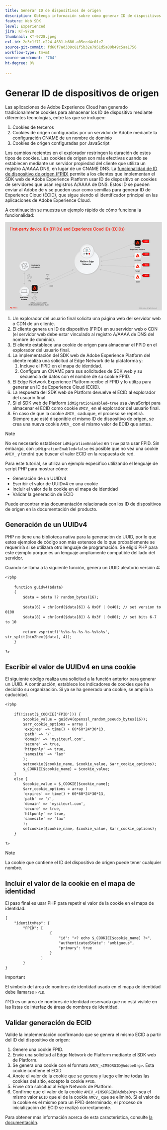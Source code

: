 ```yaml
---
title: Generar ID de dispositivos de origen
description: Obtenga información sobre cómo generar ID de dispositivos de origen
feature: Web SDK
level: Experienced
jira: KT-9728
thumbnail: KT-9728.jpeg
exl-id: 2e3c1f71-e224-4631-b680-a05ecd4c01e7
source-git-commit: fd60f7ad338c81f5b32e7951d5a00b49c5aa1756
workflow-type: tm+mt
source-wordcount: '704'
ht-degree: 0%

---
```


# Generar ID de dispositivos de origen

Las aplicaciones de Adobe Experience Cloud han generado tradicionalmente cookies para almacenar los ID de dispositivo mediante diferentes tecnologías, entre las que se incluyen:

1. Cookies de terceros
1. Cookies de origen configuradas por un servidor de Adobe mediante la configuración CNAME de un nombre de dominio
1. Cookies de origen configuradas por JavaScript

Los cambios recientes en el explorador restringen la duración de estos tipos de cookies. Las cookies de origen son más efectivas cuando se establecen mediante un servidor propiedad del cliente que utiliza un registro A/AAAA DNS, en lugar de un CNAME DNS. La [funcionalidad de ID de dispositivo de origen (FPID)](https://experienceleague.adobe.com/en/docs/experience-platform/web-sdk/identity/first-party-device-ids) permite a los clientes que implementan el SDK web de Adobe Experience Platform usar ID de dispositivo en cookies de servidores que usan registros A/AAAA de DNS. Estos ID se pueden enviar al Adobe de y se pueden usar como semillas para generar ID de Experience Cloud (ECID), que sigue siendo el identificador principal en las aplicaciones de Adobe Experience Cloud.

A continuación se muestra un ejemplo rápido de cómo funciona la funcionalidad:

![ID de dispositivos de origen (FPID) e ID de Experience Cloud (ECID)](../assets/kt-9728.png)

1. Un explorador del usuario final solicita una página web del servidor web o CDN de un cliente.
1. El cliente genera un ID de dispositivo (FPID) en su servidor web o CDN (el servidor web debe estar vinculado al registro A/AAAA de DNS del nombre de dominio).
1. El cliente establece una cookie de origen para almacenar el FPID en el explorador del usuario final.
1. La implementación del SDK web de Adobe Experience Platform del cliente realiza una solicitud al Edge Network de la plataforma y:
   1. Incluye el FPID en el mapa de identidad.
   1. Configura un CNAME para sus solicitudes de SDK web y su secuencia de datos con el nombre de su cookie FPID.
1. El Edge Network Experience Platform recibe el FPID y lo utiliza para generar un ID de Experience Cloud (ECID).
1. La respuesta del SDK web de Platform devuelve el ECID al explorador del usuario final.
1. Si el SDK web de Platform `idMigrationEnabled=true` usa JavaScript para almacenar el ECID como cookie `AMCV_` en el explorador del usuario final.
1. En caso de que la cookie `AMCV_` caduque, el proceso se repetirá. Siempre que esté disponible el mismo ID de dispositivo de origen, se crea una nueva cookie `AMCV_` con el mismo valor de ECID que antes.

>[!NOTE]
>
>No es necesario establecer `idMigrationEnabled` en `true` para usar FPID. Sin embargo, con `idMigrationEnabled=false` es posible que no vea una cookie `AMCV_` y tendrá que buscar el valor ECID en la respuesta de red.


Para este tutorial, se utiliza un ejemplo específico utilizando el lenguaje de script PHP para mostrar cómo:

* Generación de un UUIDv4
* Escribir el valor de UUIDv4 en una cookie
* Incluir el valor de la cookie en el mapa de identidad
* Validar la generación de ECID

Puede encontrar más documentación relacionada con los ID de dispositivos de origen en la documentación del producto.

## Generación de un UUIDv4

PHP no tiene una biblioteca nativa para la generación de UUID, por lo que estos ejemplos de código son más extensos de lo que probablemente se requeriría si se utilizara otro lenguaje de programación. Se eligió PHP para este ejemplo porque es un lenguaje ampliamente compatible del lado del servidor.


Cuando se llama a la siguiente función, genera un UUID aleatorio versión 4:

```
<?php
    
    function guidv4($data)
    {
        $data = $data ?? random_bytes(16);

        $data[6] = chr(ord($data[6]) & 0x0f | 0x40); // set version to 0100
        $data[8] = chr(ord($data[8]) & 0x3f | 0x80); // set bits 6-7 to 10

        return vsprintf('%s%s-%s-%s-%s-%s%s%s', str_split(bin2hex($data), 4));
    }

?>
```

## Escribir el valor de UUIDv4 en una cookie

El siguiente código realiza una solicitud a la función anterior para generar un UUID. A continuación, establece los indicadores de cookies que ha decidido su organización. Si ya se ha generado una cookie, se amplía la caducidad.

```
<?php

    if(!isset($_COOKIE['FPID'])) {
        $cookie_value = guidv4(openssl_random_pseudo_bytes(16));        
        $arr_cookie_options = array (
        'expires' => time() + 60*60*24*30*13,
        'path' => '/',
        'domain' => 'mysiteurl.com',
        'secure' => true,
        'httponly' => true,
        'samesite' => 'lax'
        );
        setcookie($cookie_name, $cookie_value, $arr_cookie_options);
        $_COOKIE[$cookie_name] = $cookie_value;
    }
    else {
        $cookie_value = $_COOKIE[$cookie_name];
        $arr_cookie_options = array (
        'expires' => time() + 60*60*24*30*13,
        'path' => '/',
        'domain' => 'mysiteurl.com',
        'secure' => true,
        'httponly' => true,
        'samesite' => 'lax'
        );
        setcookie($cookie_name, $cookie_value, $arr_cookie_options);
    }

?>
```

>[!NOTE]
>
>La cookie que contiene el ID del dispositivo de origen puede tener cualquier nombre.

## Incluir el valor de la cookie en el mapa de identidad

El paso final es usar PHP para repetir el valor de la cookie en el mapa de identidad.


```
{
    "identityMap": {
        "FPID": [
                    {
                        "id": "<? echo $_COOKIE[$cookie_name] ?>",
                        "authenticatedState": "ambiguous",
                        "primary": true
                    }
                ]
        }
}
```

>[!IMPORTANT]
>
>El símbolo del área de nombres de identidad usado en el mapa de identidad debe llamarse `FPID`.
>
> `FPID` es un área de nombres de identidad reservada que no está visible en las listas de interfaz de áreas de nombres de identidad.


## Validar generación de ECID

Valide la implementación confirmando que se genera el mismo ECID a partir del ID del dispositivo de origen:

1. Genere una cookie FPID.
1. Envíe una solicitud al Edge Network de Platform mediante el SDK web de Platform.
1. Se genera una cookie con el formato `AMCV_<IMSORGID@AdobeOrg>`. Esta cookie contiene el ECID.
1. Anote el valor de la cookie que se genera y luego elimine todas las cookies del sitio, excepto la cookie `FPID`.
1. Envíe otra solicitud al Edge Network de Platform.
1. Confirme que el valor de la cookie `AMCV_<IMSORGID@AdobeOrg>` sea el mismo valor `ECID` que el de la cookie `AMCV_` que se eliminó. Si el valor de la cookie es el mismo para un FPID determinado, el proceso de inicialización del ECID se realizó correctamente.

Para obtener más información acerca de esta característica, consulte [la documentación](https://experienceleague.adobe.com/docs/experience-platform/edge/identity/first-party-device-ids.html).
